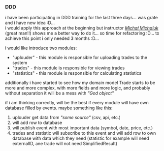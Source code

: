 ### DDD

i have been participating in DDD training for the last three days... was grate and i have new idea :D...  
i would apply this approach at the beginning but instructor *[Michał Michaluk](https://bottega.com.pl/trener-michal-michaluk)* (great man!!) shows me a better way to do it...
so time for refactoring :D... to achieve this point i only needed 3 months :D...

i would like introduce two modules:
- "uplouder" - this module is responsible for uploading trades to the system
- "trades" - this module is responsible for viewing trades
- "statistics" - this module is responsible for calculating statistics

additionally i have started to see how my domain model Trade starts to be more and more complex, with more fields and more logic, and probably without separation it will be a mess with _"God object"_

if i am thinking correctly, will be the best if every module will have own database filled by events.
maybe something like this:
1) uplouder get data from _"some source"_ (csv, api, etc.)
2) will add row to database
3) will publish event with most important data (symbol, date, price, etc.)
4) trades and statistic will subscribe to this event and will add row to own database with data which they need (statistic for example will need externalID, ane trade will not need SimplifiedResult)